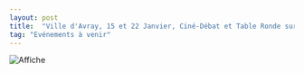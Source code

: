 ```yaml
---
layout: post
title:  "Ville d'Avray, 15 et 22 Janvier, Ciné-Débat et Table Ronde sur les Réfugiés"
tag: "Evénements à venir"
---
```


![Affiche]({{site.url}}/SiteAmenesty121/assets/1.PNG)
